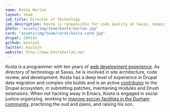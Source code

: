 ```yaml
---
name: Kosta Harlan
layout: team
job_title: Director of Technology
job_description: Kosta is responsible for code quality at Savas, keeping up to date with emerging technologies and ensuring our team follows best practices.
photo: "assets/img/team/kosta-harlan.jpg"
card: "assets/img/team/cards/kosta-card.jpg"
drupal: 209141 
github: kostajh
twitter: kostajh
website: http://www.kostaharlan.net
---
```

Kosta is a programmer with ten years of [web development experience](http://resume.kostaharlan.net). As directory of technology at Savas, he is involved in site architecture, code review, and development. Kosta has a deep level of experience in Drupal data migration and complex site builds and is an active <a href="https://www.drupal.org/user/209141">contributor</a> to the Drupal ecosystem, in submitting patches, maintaining modules and Drush extensions. When not hacking away in Emacs, Kosta is engaged in social justice organizing, working to [improve soccer facilities in the Durham community](http://durhamatletico.com), practicing the oud and piano, and raising his son.
